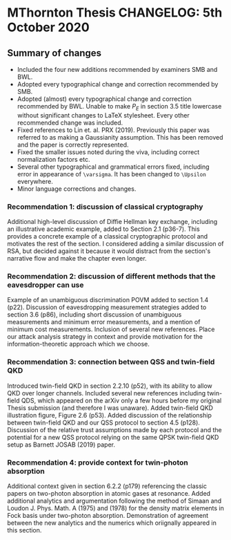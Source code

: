 # MThornton Thesis CHANGELOG: 5th October 2020

## Summary of changes
- Included the four new additions recommended by examiners SMB and BWL.
- Adopted every typographical change and correction recommended by SMB.
- Adopted (almost) every typographical change and correction recommended by BWL.
	Unable to make $P_E$ in section 3.5 title lowercase without significant changes to LaTeX stylesheet.
	Every other recommended change was included.
- Fixed references to Lin et. al. PRX (2019). 
	Previously this paper was referred to as making a Gaussianity assumption. This has been removed and the paper is correctly represented.
- Fixed the smaller issues noted during the viva, including correct normalization factors etc.
- Several other typographical and grammatical errors fixed, including error in appearance of `\varsigma`. It has been changed to `\Upsilon` everywhere.
- Minor language corrections and changes.


### Recommendation 1: discussion of classical cryptography
Additional high-level discussion of Diffie Hellman key exchange, including an illustrative academic example, added to Section 2.1 (p36-7). This provides a concrete example of a classical cryptographic protocol and motivates the rest of the section.
I considered adding a similar discussion of RSA, but decided against it because it would distract from the section's narrative flow and make the chapter even longer.

### Recommendation 2: discussion of different methods that the eavesdropper can use
Example of an unambiguous discrimination POVM added to section 1.4 (p22).
Discussion of eavesdropping measurement strategies added to section 3.6 (p86), including short discussion of unambiguous measurements and minimum error measurements, and a mention of minimum cost measurements.
Inclusion of several new references.
Place our attack analysis strategy in context and provide motivation for the information-theoretic approach which we choose.

### Recommendation 3: connection between QSS and twin-field QKD
Introduced twin-field QKD in section 2.2.10 (p52), with its ability to allow QKD over longer channels.
Included several new references including twin-field QDS, which appeared on the arXiv only a few hours before my original Thesis submission (and therefore I was unaware).
Added twin-field QKD illustration figure, Figure 2.6 (p53).
Added discussion of the relationship between twin-field QKD and our QSS protocol to section 4.5 (p128). Discussion of the relative trust assumptions made by each protocol and the potential for a new QSS protocol relying on the same QPSK twin-field QKD setup as Barnett JOSAB (2019) paper.

### Recommendation 4: provide context for twin-photon absorption
Additional context given in section 6.2.2 (p179) referencing the classic papers on two-photon absorption in atomic gases at resonance.
Added additional analytics and argumentation following the method of Simaan and Loudon J. Phys. Math. A (1975) and (1978) for the density matrix elements in Fock basis under two-photon absorption. 
Demonstration of agreement between the new analytics and the numerics which oriignally appeared in this section.